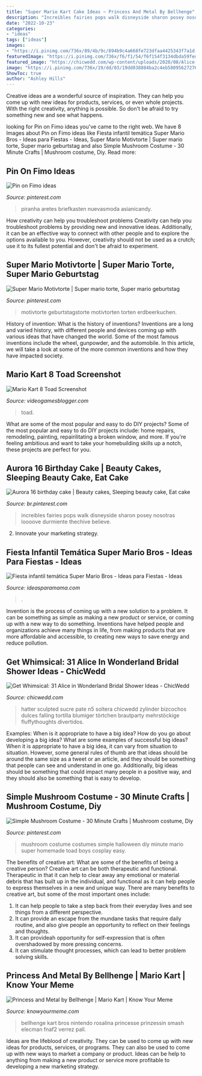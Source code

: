 ```yaml
---
title: "Super Mario Kart Cake Ideas ~ Princess And Metal By Bellhenge"
description: "Increibles fairies pops walk disneyside sharon posey nosotras loooove durmiente thechive believe"
date: "2022-10-23"
categories:
- "ideas"
tags: ["ideas"]
images:
- "https://i.pinimg.com/736x/89/4b/9c/894b9c4a668fe723dfaa4425343f7a1d--masquerade-costumes-diy-halloween-costumes.jpg"
featuredImage: "https://i.pinimg.com/736x/f6/f1/54/f6f154f3134dbda59fed86560c7af3ff.jpg"
featured_image: "https://chicwedd.com/wp-content/uploads/2020/08/Alice-Wonderland-Bridal-Shower-1109282728437848778.jpg"
image: "https://i.pinimg.com/736x/19/dd/03/19dd038884ba2c4eb58095627276bcc7--disney-cakes-disney-cruiseplan.jpg"
ShowToc: true
author: "Ashley Hills"
---
```



Creative ideas are a wonderful source of inspiration. They can help you come up with new ideas for products, services, or even whole projects. With the right creativity, anything is possible. So don't be afraid to try something new and see what happens.

	

		
looking for Pin on Fimo ideas you've came to the right web. We have 8 Images about Pin on Fimo ideas like Fiesta infantil temática Super Mario Bros - Ideas para Fiestas - Ideas, Super Mario Motivtorte | Super mario torte, Super mario geburtstag and also Simple Mushroom Costume - 30 Minute Crafts | Mushroom costume, Diy. Read more:
		
    
## Pin On Fimo Ideas

<img loading=lazy src="https://i.pinimg.com/736x/31/94/ee/3194ee1db6f4d63956f5b0c91a659353.jpg" onerror="this.onerror=null;this.src='https://tse3.mm.bing.net/th?id=OIP.KVW23afI1nhAfg3DYeFMpQHaJ4&amp;pid=15.1';" alt="Pin on Fimo ideas">

_Source: pinterest.com_

>piranha aretes briefkasten nuevasmoda asianicandy. 

	

How creativity can help you troubleshoot problems
Creativity can help you troubleshoot problems by providing new and innovative ideas. Additionally, it can be an effective way to connect with other people and to explore the options available to you. However, creativity should not be used as a crutch; use it to its fullest potential and don't be afraid to experiment.

    
## Super Mario Motivtorte | Super Mario Torte, Super Mario Geburtstag

<img loading=lazy src="https://i.pinimg.com/736x/f6/f1/54/f6f154f3134dbda59fed86560c7af3ff.jpg" onerror="this.onerror=null;this.src='https://tse3.mm.bing.net/th?id=OIP.AUANOmExcia8v1AdEWmBNAHaJ3&amp;pid=15.1';" alt="Super Mario Motivtorte | Super mario torte, Super mario geburtstag">

_Source: pinterest.com_

>motivtorte geburtstagstorte motivtorten torten erdbeerkuchen. 

	

History of invention: What is the history of inventions?
Inventions are a long and varied history, with different people and devices coming up with various ideas that have changed the world. Some of the most famous inventions include the wheel, gunpowder, and the automobile. In this article, we will take a look at some of the more common inventions and how they have impacted society.

    
## Mario Kart 8 Toad Screenshot

<img loading=lazy src="https://cdn.videogamesblogger.com/wp-content/uploads/2013/07/mario-kart-8-toad-screenshot.jpg" onerror="this.onerror=null;this.src='https://tse2.mm.bing.net/th?id=OIP.KQ_rUm-E-Ts2O2tUsGSvkQHaEK&amp;pid=15.1';" alt="Mario Kart 8 Toad Screenshot">

_Source: videogamesblogger.com_

>toad. 

	

What are some of the most popular and easy to do DIY projects?
Some of the most popular and easy to do DIY projects include: home repairs, remodeling, painting, repairilitating a broken window, and more. If you're feeling ambitious and want to take your homebuilding skills up a notch, these projects are perfect for you.

    
## Aurora 16 Birthday Cake | Beauty Cakes, Sleeping Beauty Cake, Eat Cake

<img loading=lazy src="https://i.pinimg.com/736x/19/dd/03/19dd038884ba2c4eb58095627276bcc7--disney-cakes-disney-cruiseplan.jpg" onerror="this.onerror=null;this.src='https://tse1.mm.bing.net/th?id=OIP.jSZ-JqbP3M1S-exdzoWT0wAAAA&amp;pid=15.1';" alt="Aurora 16 birthday cake | Beauty cakes, Sleeping beauty cake, Eat cake">

_Source: br.pinterest.com_

>increibles fairies pops walk disneyside sharon posey nosotras loooove durmiente thechive believe. 

	

2. Innovate your marketing strategy.

    
## Fiesta Infantil Temática Super Mario Bros - Ideas Para Fiestas - Ideas

<img loading=lazy src="https://www.ideasparamama.com/wp-content/uploads/2017/05/tarta2.jpg" onerror="this.onerror=null;this.src='https://tse1.mm.bing.net/th?id=OIP.09EryiCRjOaLABIp4Gii_QHaLv&amp;pid=15.1';" alt="Fiesta infantil temática Super Mario Bros - Ideas para Fiestas - Ideas">

_Source: ideasparamama.com_

>. 

	

Invention is the process of coming up with a new solution to a problem. It can be something as simple as making a new product or service, or coming up with a new way to do something. Inventions have helped people and organizations achieve many things in life, from making products that are more affordable and accessible, to creating new ways to save energy and reduce pollution.

    
## Get Whimsical: 31 Alice In Wonderland Bridal Shower Ideas - ChicWedd

<img loading=lazy src="https://chicwedd.com/wp-content/uploads/2020/08/Alice-Wonderland-Bridal-Shower-1109282728437848778.jpg" onerror="this.onerror=null;this.src='https://tse4.mm.bing.net/th?id=OIP.3i8qn61_e7om1VAnQ8UUvAHaLs&amp;pid=15.1';" alt="Get Whimsical: 31 Alice in Wonderland Bridal Shower Ideas - ChicWedd">

_Source: chicwedd.com_

>hatter sculpted sucre pate n5 soltera chicwedd zylinder bizcochos dulces falling tortilla blumiger törtchen brautparty mehrstöckige fluffythoughts divertidos. 

	

Examples: When is it appropriate to have a big idea? How do you go about developing a big idea? What are some examples of successful big ideas?
When it is appropriate to have a big idea, it can vary from situation to situation. However, some general rules of thumb are that ideas should be around the same size as a tweet or an article, and they should be something that people can see and understand in one go. Additionally, big ideas should be something that could impact many people in a positive way, and they should also be something that is easy to develop.

    
## Simple Mushroom Costume - 30 Minute Crafts | Mushroom Costume, Diy

<img loading=lazy src="https://i.pinimg.com/736x/89/4b/9c/894b9c4a668fe723dfaa4425343f7a1d--masquerade-costumes-diy-halloween-costumes.jpg" onerror="this.onerror=null;this.src='https://tse2.mm.bing.net/th?id=OIP.sMF3G30i0vubYWB-uAofhwHaLH&amp;pid=15.1';" alt="Simple Mushroom Costume - 30 Minute Crafts | Mushroom costume, Diy">

_Source: pinterest.com_

>mushroom costume costumes simple halloween diy minute mario super homemade toad boys cosplay easy. 

	

The benefits of creative art: What are some of the benefits of being a creative person?
Creative art can be both therapeutic and functional. Therapeutic in that it can help to clear away any emotional or material debris that has built up in the individual, and functional as it can help people to express themselves in a new and unique way. There are many benefits to creative art, but some of the most important ones include: 
1. It can help people to take a step back from their everyday lives and see things from a different perspective.
2. It can provide an escape from the mundane tasks that require daily routine, and also give people an opportunity to reflect on their feelings and thoughts. 
3. It can provideah opportunity for self-expression that is often overshadowed by more pressing concerns. 
4. It can stimulate thought processes, which can lead to better problem solving skills.

    
## Princess And Metal By Bellhenge | Mario Kart | Know Your Meme

<img loading=lazy src="http://i0.kym-cdn.com/photos/images/facebook/001/195/813/062.jpg" onerror="this.onerror=null;this.src='https://tse2.mm.bing.net/th?id=OIP.cIthB2UnoCDB-jbKufYQswHaJ4&amp;pid=15.1';" alt="Princess and Metal by Bellhenge | Mario Kart | Know Your Meme">

_Source: knowyourmeme.com_

>bellhenge kart bros nintendo rosalina princesse prinzessin smash elecman fnaf2 verrez pall. 

	

Ideas are the lifeblood of creativity. They can be used to come up with new ideas for products, services, or programs. They can also be used to come up with new ways to market a company or product. Ideas can be help to anything from making a new product or service more profitable to developing a new marketing strategy.

